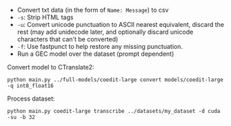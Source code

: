 - Convert txt data (in the form of `Name: Message`) to csv
- `-s`: Strip HTML tags
- `-u`: Convert unicode punctuation to ASCII nearest equivalent, discard the rest  (may add unidecode later, and optionally discard unicode characters that can't be converted)
- `-f`: Use fastpunct to help restore any missing punctuation.
- Run a GEC model over the dataset (prompt dependent)

Convert model to CTranslate2:<br>
```
python main.py ../full-models/coedit-large convert models/coedit-large -q int8_float16
```

Process dataset:<br>
```
python main.py coedit-large transcribe ../datasets/my_dataset -d cuda -su -b 32
```
